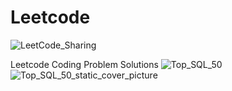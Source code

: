 # Leetcode

![LeetCode_Sharing](https://github.com/Lakshmi512/Leetcode/assets/108252202/5a823e57-aba1-4d8e-9a4a-0bae6bd34845)

Leetcode Coding Problem Solutions 
![Top_SQL_50](https://github.com/Lakshmi512/Leetcode/assets/108252202/655cc31c-78dd-4af7-b45a-00e9c6886d37)
![Top_SQL_50_static_cover_picture](https://github.com/Lakshmi512/Leetcode/assets/108252202/25a97606-1047-41bc-bbf1-5e8cafaa9e54)
